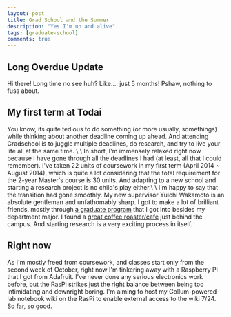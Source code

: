 ```yaml
---
layout: post
title: Grad School and the Summer
description: "Yes I'm up and alive"
tags: [graduate-school]
comments: true
---
```


## Long Overdue Update
Hi there! Long time no see huh? Like.... just 5 months! Pshaw, nothing to fuss about.

## My first term at Todai
You know, its quite tedious to do something (or more usually, somethings) while thinking about another deadline coming up ahead. And attending Gradschool is to juggle multiple deadlines, do research, and try to live your life all at the same time. \\
\\
In short, I'm immensely relaxed right now because I have gone through all the deadlines I had (at least, all that I could remember). I've taken 22 units of coursework in my first term (April 2014 ~ August 2014), which is quite a lot considering that the total requirement for the 2-year Master's course is 30 units. And adapting to a new school and starting a research project is no child's play either.\\
\\
I'm happy to say that the transition had gone smoothly. My new supervisor Yuichi Wakamoto is an absolute gentleman and unfathomably sharp. I got to make a lot of brilliant friends, mostly through [a graduate program](http://ihs.c.u-tokyo.ac.jp/en/) that I got into besides my department major. I found a [great coffee roaster/cafe](http://tabelog.com/tokyo/A1318/A131810/13162503/) just behind the campus. And starting research is a very exciting process in itself.

## Right now
As I'm mostly freed from coursework, and classes start only from the second week of October, right now I'm tinkering away with a Raspberry Pi that I got from Adafruit. I've never done any serious electronics work before, but the RasPi strikes just the right balance between being too intimidating and downright boring. I'm aiming to host my Gollum-powered lab notebook wiki on the RasPi to enable external access to the wiki 7/24. So far, so good. 